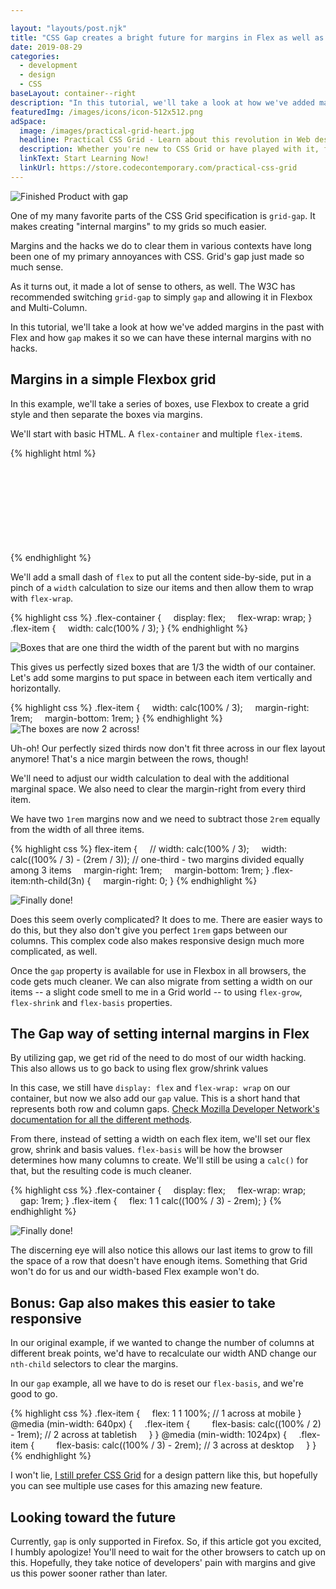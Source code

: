 ```yaml
---

layout: "layouts/post.njk"
title: "CSS Gap creates a bright future for margins in Flex as well as Grid"
date: 2019-08-29
categories:
  - development
  - design
  - CSS
baseLayout: container--right
description: "In this tutorial, we'll take a look at how we've added margins in the past with Flex and how gap makes it so we can have these internal margins with no hacks."
featuredImg: /images/icons/icon-512x512.png
adSpace: 
  image: /images/practical-grid-heart.jpg
  headline: Practical CSS Grid - Learn about this revolution in Web design!
  description: Whether you're new to CSS Grid or have played with it, finding practical examples of this new layout mechanism is the best way to learn its power. Sign up below for two hours of practical grid knowledge just for you!
  linkText: Start Learning Now!
  linkUrl: https://store.codecontemporary.com/practical-css-grid
---
```


![Finished Product with gap](/images/flex-gap-new.png)

One of my many favorite parts of the CSS Grid specification is `grid-gap`. It makes creating "internal margins" to my grids so much easier.

Margins and the hacks we do to clear them in various contexts have long been one of my primary annoyances with CSS. Grid's gap just made so much sense.

As it turns out, it made a lot of sense to others, as well. The W3C has recommended switching `grid-gap` to simply `gap` and allowing it in Flexbox and Multi-Column.

In this tutorial, we'll take a look at how we've added margins in the past with Flex and how `gap` makes it so we can have these internal margins with no hacks.

## Margins in a simple Flexbox grid

In this example, we'll take a series of boxes, use Flexbox to create a grid style and then separate the boxes via margins.

We'll start with basic HTML. A `flex-container` and multiple `flex-item`s.

{% highlight html %}
<div class="flex-container">
    <div class="flex-item"></div>
    <div class="flex-item"></div>
    <div class="flex-item"></div>
    <div class="flex-item"></div>
    <div class="flex-item"></div>
    <div class="flex-item"></div>
    <div class="flex-item"></div>
    <div class="flex-item"></div>
</div>
{% endhighlight %}

We'll add a small dash of `flex` to put all the content side-by-side, put in a pinch of a `width` calculation to size our items and then allow them to wrap with `flex-wrap`.

{% highlight css %}
.flex-container {
    display: flex;
    flex-wrap: wrap;
}
.flex-item {
    width: calc(100% / 3);
}
{% endhighlight %}

![Boxes that are one third the width of the parent but with no margins](/images/flex-gap-old-step-1.jpg)

This gives us perfectly sized boxes that are 1/3 the width of our container. Let's add some margins to put space in between each item vertically and horizontally.

{% highlight css %}
.flex-item {
    width: calc(100% / 3);
    margin-right: 1rem;
    margin-bottom: 1rem;
}
{% endhighlight %}
![The boxes are now 2 across!](/images/flex-gap-old-step-2.png)

Uh-oh! Our perfectly sized thirds now don't fit three across in our flex layout anymore! That's a nice margin between the rows, though!

We'll need to adjust our width calculation to deal with the additional marginal space. We also need to clear the margin-right from every third item.

We have two `1rem` margins now and we need to subtract those `2rem` equally from the width of all three items.

{% highlight css %}
flex-item {
    // width: calc(100% / 3);
    width: calc((100% / 3) - (2rem / 3)); // one-third - two margins divided equally among 3 items
    margin-right: 1rem;
    margin-bottom: 1rem;
}
.flex-item:nth-child(3n) {
    margin-right: 0;
}
{% endhighlight %}

![Finally done!](/images/flex-gap-old-final.jpg)

Does this seem overly complicated? It does to me. There are easier ways to do this, but they also don't give you perfect `1rem` gaps between our columns. This complex code also makes responsive design much more complicated, as well.

Once the `gap` property is available for use in Flexbox in all browsers, the code gets much cleaner. We can also migrate from setting a width on our items -- a slight code smell to me in a Grid world -- to using `flex-grow`, `flex-shrink` and `flex-basis` properties.

## The Gap way of setting internal margins in Flex

By utilizing gap, we get rid of the need to do most of our width hacking. This also allows us to go back to using flex grow/shrink values

In this case, we still have `display: flex` and `flex-wrap: wrap` on our container, but now we also add our `gap` value. This is a short hand that represents both row and column gaps. [Check Mozilla Developer Network's documentation for all the different methods](https://developer.mozilla.org/en-US/docs/Web/CSS/gap).

From there, instead of setting a width on each flex item, we'll set our flex grow, shrink and basis values. `flex-basis` will be how the browser determines how many columns to create. We'll still be using a `calc()` for that, but the resulting code is much cleaner.

{% highlight css %}
.flex-container {
    display: flex;
    flex-wrap: wrap;
    gap: 1rem;
}
.flex-item {
    flex: 1 1 calc((100% / 3) - 2rem);
}
{% endhighlight %}

![Finally done!](/images/flex-gap-new.png)

The discerning eye will also notice this allows our last items to grow to fill the space of a row that doesn't have enough items. Something that Grid won't do for us and our width-based Flex example won't do.

## Bonus: Gap also makes this easier to take responsive

In our original example, if we wanted to change the number of columns at different break points, we'd have to recalculate our width AND change our `nth-child` selectors to clear the margins.

In our `gap` example, all we have to do is reset our `flex-basis`, and we're good to go.

{% highlight css %}
.flex-item {
    flex: 1 1 100%; // 1 across at mobile
}
@media (min-width: 640px) {
    .flex-item {
        flex-basis: calc((100% / 2) - 1rem); // 2 across at tabletish
    }
}
@media (min-width: 1024px) {
    .flex-item {
        flex-basis: calc((100% / 3) - 2rem); // 3 across at desktop
    }
}
{% endhighlight %}

I won't lie, [I still prefer CSS Grid](https://bryanlrobinson.com/blog/howto-css-grid-layout-to-make-a-simple-fluid-card-grid/) for a design pattern like this, but hopefully you can see multiple use cases for this amazing new feature.

## Looking toward the future

Currently, `gap` is only supported in Firefox. So, if this article got you excited, I humbly apologize! You'll need to wait for the other browsers to catch up on this. Hopefully, they take notice of developers' pain with margins and give us this power sooner rather than later.